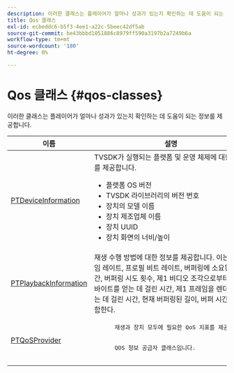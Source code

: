 ```yaml
---
description: 이러한 클래스는 플레이어가 얼마나 성과가 있는지 확인하는 데 도움이 되는 정보를 제공합니다.
title: Qos 클래스
exl-id: ecbeddc6-b5f3-4ee1-a22c-5beec42df5ab
source-git-commit: be43bbbd1051886c8979ff590a3197b2a7249b6a
workflow-type: tm+mt
source-wordcount: '180'
ht-degree: 0%

---
```


# Qos 클래스 {#qos-classes}

이러한 클래스는 플레이어가 얼마나 성과가 있는지 확인하는 데 도움이 되는 정보를 제공합니다.

<table frame="all" colsep="1" rowsep="1" id="table_2893EFF9755149159A4F94E781C76B6E"> 
 <thead> 
  <tr rowsep="1"> 
   <th colname="1" class="entry"><b>이름</b></th> 
   <th colname="2" class="entry"><b>설명</b></th> 
  </tr> 
 </thead>
 <tbody> 
  <tr rowsep="1"> 
   <td colname="1"> <a href="https://help.adobe.com/en_US/primetime/api/psdk/appledoc/Classes/PTDeviceInformation.html" format="html" scope="external"> PTDeviceInformation</a> </td> 
   <td colname="2">TVSDK가 실행되는 플랫폼 및 운영 체제에 대한 정보를 제공합니다. 
    <ul id="ul_0DE69F3B38E84964AB98DCCD11E5E123"> 
     <li id="li_19B2D1889FCA4B0F8FCB0EE8F87353B2">플랫폼 OS 버전 </li> 
     <li id="li_CA35F4A48FD34555AC7D7832D5997AD4">TVSDK 라이브러리의 버전 번호 </li> 
     <li id="li_30D38320C2A3440E92C0A477FFFBF9A0">장치의 모델 이름 </li> 
     <li id="li_2D15164B987E405685B96A900EBF041D">장치 제조업체 이름 </li> 
     <li id="li_B78485CB9580444DB9694404706BA191">장치 UUID </li> 
     <li id="li_841EA77499B44F0692192F9DE1A798E4">장치 화면의 너비/높이 </li> 
    </ul> </td> 
  </tr> 
  <tr rowsep="1"> 
   <td colname="1"><a href="https://help.adobe.com/en_US/primetime/api/psdk/appledoc/Classes/PTPlaybackInformation.html" format="html" scope="external"> PTPlaybackInformation</a> </td> 
   <td colname="2"> 재생 수행 방법에 대한 정보를 제공합니다. 이는 프레임 레이트, 프로필 비트 레이트, 버퍼링에 소요된 총 시간, 버퍼링 시도 횟수, 제1 비디오 조각으로부터 제1 바이트를 얻는 데 걸린 시간, 제1 프레임을 렌더링하는 데 걸린 시간, 현재 버퍼링된 길이, 버퍼 시간을 포함한다. </td> 
  </tr> 
  <tr rowsep="1"> 
   <td colname="1"><a href="https://help.adobe.com/en_US/primetime/api/psdk/appledoc/Classes/PTQoSProvider.html" format="html" scope="external"> PTQoSProvider</a> </td> 
   <td colname="2">
    <pre>
      재생과 장치 모두에 필요한 QoS 지표를 제공합니다.
    </pre>
    <pre>
      QOS 정보 공급자 클래스입니다.
    </pre> </td> 
  </tr> 
 </tbody> 
</table>
